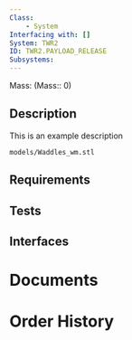 ```yaml
---
Class:
    - System
Interfacing with: []
System: TWR2
ID: TWR2.PAYLOAD_RELEASE
Subsystems:
---
```


Mass: (Mass:: 0)

## Description

This is an example description

```stlrendera
models/Waddles_wm.stl
```

## Requirements

## Tests

## Interfaces

# Documents

# Order History
